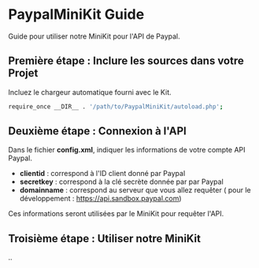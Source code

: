 # PaypalMiniKit Guide

Guide pour utiliser notre MiniKit pour l'API de Paypal.

## Première étape : Inclure les sources dans votre Projet

Incluez le chargeur automatique fourni avec le Kit.

```sh
require_once __DIR__ . '/path/to/PaypalMiniKit/autoload.php';
```

## Deuxième étape : Connexion à l'API

Dans le fichier **config.xml**, indiquer les informations de votre compte API Paypal.

- **clientid** : correspond à l'ID client donné par Paypal
- **secretkey** : correspond à la clé secrète donnée par par Paypal
- **domainname** : correspond au serveur que vous allez requêter ( pour le développement : https://api.sandbox.paypal.com)

Ces informations seront utilisées par le MiniKit pour requêter l'API.

## Troisième étape : Utiliser notre MiniKit


..
